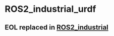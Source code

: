 # ROS2_industrial_urdf

## EOL replaced in [ROS2_industrial](https://github.com/AvansMechatronica/ROS2_industrial.git)
